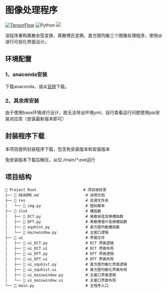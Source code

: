 # 图像处理程序
[![TensorFlow](https://badgen.net/github/release/KingJerrick/NJUST_image-processing/stable)](https://github.com/KingJerrick/NJUST_image-processing/releases/tag/v4.0.0)
![Python](https://img.shields.io/badge/Python-14354C.svg?logo=python&logoColor=white)
![](https://img.shields.io/badge/Qt-%23217346.svg?style=flat&logo=Qt&logoColor=white)

该程序重构离散余弦变换、离散傅氏变换、直方图均衡三个图像处理程序，使用qt进行可视化界面设计。

## 环境配置
### 1、anaconda安装
下载anaconda，请从[官网](https://www.anaconda.com/download)下载。
### 2、其余库安装
由于使用base环境进行设计，故无法导出环境yml，自行查看运行问题使用pip安装对应库（安装最新版本即可）

## 封装程序下载
本项目提供封装程序下载，包含免安装版本和安装版本

免安装版本下载后解压，从位./main/*.exe运行

## 项目结构
```
📂 Project Root                     # 项目根目录
├── 📜 README.md                     # 说明文档
├── 📂 res                           # 资源文件夹
│   └── 📜 img.py                    # 图标脚本
├── 📂 slot                          # 槽函数
│   ├── 📜 DCT.py                    # 离散余弦变换槽函数
│   ├── 📜 DFT.py                    # 离散傅里叶变换槽函数
│   ├── 📜 equhist.py                # 直方图均衡槽函数
│   └── 📜 mainwindow.py             # 主窗口逻辑
├── 📂 ui                            # 界面文件
│   ├── 📜 ui_DCT.py                 # DCT 界面逻辑
│   ├── 📜 ui_DCT.ui                 # DCT 界面布局
│   ├── 📜 ui_DFT.py                 # DFT 界面逻辑
│   ├── 📜 ui_DFT.ui                 # DFT 界面布局
│   ├── 📜 ui_equhist.py             # 直方图均衡化界面逻辑
│   ├── 📜 ui_equhist.ui             # 直方图均衡化界面布局
│   ├── 📜 ui_mainwindow.py          # 主窗口界面逻辑
│   └── 📜 ui_mainwindow.ui          # 主窗口界面布局
└── 📜 main.py                       # 主程序入口
```
